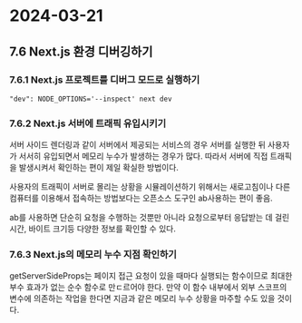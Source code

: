 # 2024-03-21

## 7.6 Next.js 환경 디버깅하기

### 7.6.1 Next.js 프로젝트를 디버그 모드로 실행하기

```tsx
"dev": NODE_OPTIONS='--inspect' next dev
```

### 7.6.2 Next.js 서버에 트래픽 유입시키기

서버 사이드 렌더링과 같이 서버에서 제공되는 서비스의 경우 서버를 실행한 뒤 사용자가 서서히 유입되면서 메모리 누수가 발생하는 경우가 많다. 따라서 서버에 직접 트래픽을 발생시켜서 확인하는 편이 제일 확실한 방법이다.

사용자의 트래픽이 서버로 몰리는 상황을 시뮬레이션하기 위해서는 새로고침이나 다른 컴퓨터를 이용해서 접속하는 방법보다는 오픈소스 도구인 ab사용하는 편이 좋음.

ab를 사용하면 단순히 요청을 수행하는 것뿐만 아니라 요청으로부터 응답받는 데 걸린 시간, 바이트 크기등 다양한 정보를 확인할 수 있다.

### 7.6.3 Next.js의 메모리 누수 지점 확인하기

getServerSideProps는 페이지 접근 요청이 있을 때마다 실행되는 함수이므로 최대한 부수 효과가 없는 순수 함수로 만ㄷ르어야 한다. 만약 이 함수 내부에서 외부 스코프의 변수에 의존하는 작업을 한다면 지금과 같은 메모리 누수 상황을 마주할 수도 있을 것이다.